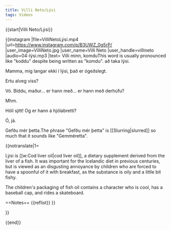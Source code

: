 ```yaml
---
title: Villi Neto/Lýsi
tags: Videos
---
```


{{start|Villi Neto/Lýsi}}

{{instagram
|file=VilliNetoLýsi.mp4
|url=https://www.instagram.com/p/B3UWZ_0g5rP/
|user_image=VilliNeto.jpg
|user_name=Villi Neto
|user_handle=villineto
|audio=04-lýsi.mp3
|text=
Villi minn, komdu<ref>This word is usually pronounced like "koddu" despite being written as "komdu".</ref> að taka lýsi.

Mamma, mig langar ekki í lýsi, það er ógeðslegt. 

Ertu alveg viss?

Vó. Bíddu, maður... er hann með... er hann með derhúfu?

Mhm.

Hólí sjitt! Og er hann á hjólabretti?

Ó, já.

Gefðu mér þetta.<ref>The phrase "Gefðu mér þetta" is [[Slurring|slurred]] so much that it sounds like "Gemméretta".</ref>
</div>

{{notranslate|1=
<div class="video-explanation">
Lýsi is [[w:Cod liver oil|cod liver oil]], a dietary supplement derived from the liver of a fish. It was important for the Icelandic diet in previous centuries, but is viewed as an disgusting annoyance by children who are forced to have a spoonful of it with breakfast, as the substance is oily and a little bit fishy.

The children's packaging of fish oil contains a character who is cool, has a baseball cap, and rides a skateboard.
<div>
==Notes== 
{{reflist}}
}}

}}



{{end}}